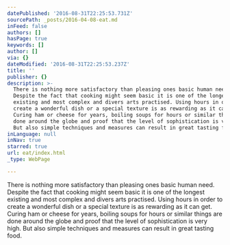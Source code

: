 ```yaml
---
datePublished: '2016-08-31T22:25:53.731Z'
sourcePath: _posts/2016-04-08-eat.md
inFeed: false
authors: []
hasPage: true
keywords: []
author: []
via: {}
dateModified: '2016-08-31T22:25:53.237Z'
title: ''
publisher: {}
description: >-
  There is nothing more satisfactory than pleasing ones basic human need.
  Despite the fact that cooking might seem basic it is one of the longest
  existing and most complex and divers arts practised. Using hours in order to
  create a wonderful dish or a special texture is as rewarding as it can get.
  Curing ham or cheese for years, boiling soups for hours or similar things are
  done around the globe and proof that the level of sophistication is very high.
  But also simple techniques and measures can result in great tasting food.
inLanguage: null
inNav: true
starred: true
url: eat/index.html
_type: WebPage

---
```

There is nothing more satisfactory than pleasing ones basic human need. Despite the fact that cooking might seem basic it is one of the longest existing and most complex and divers arts practised. Using hours in order to create a wonderful dish or a special texture is as rewarding as it can get. Curing ham or cheese for years, boiling soups for hours or similar things are done around the globe and proof that the level of sophistication is very high. But also simple techniques and measures can result in great tasting food.